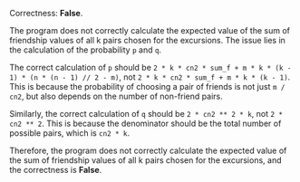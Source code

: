 Correctness: **False**.

The program does not correctly calculate the expected value of the sum of friendship values of all k pairs chosen for the excursions. The issue lies in the calculation of the probability `p` and `q`.

The correct calculation of `p` should be `2 * k * cn2 * sum_f + m * k * (k - 1) * (n * (n - 1) // 2 - m)`, not `2 * k * cn2 * sum_f + m * k * (k - 1)`. This is because the probability of choosing a pair of friends is not just `m / cn2`, but also depends on the number of non-friend pairs.

Similarly, the correct calculation of `q` should be `2 * cn2 ** 2 * k`, not `2 * cn2 ** 2`. This is because the denominator should be the total number of possible pairs, which is `cn2 * k`.

Therefore, the program does not correctly calculate the expected value of the sum of friendship values of all k pairs chosen for the excursions, and the correctness is **False**.